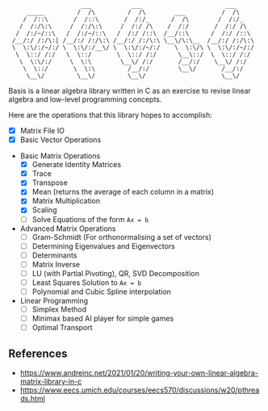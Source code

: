 ```    
                    ___           ___                       ___
     _____         /  /\         /  /\        ___          /  /\                   
    /  /::\       /  /::\       /  /:/_      /  /\        /  /:/_             
   /  /:/\:\     /  /:/\:\     /  /:/ /\    /  /:/       /  /:/ /\  
  /  /:/~/::\   /  /:/~/::\   /  /:/ /::\  /__/::\      /  /:/ /::\ 
 /__/:/ /:/\:| /__/:/ /:/\:\ /__/:/ /:/\:\ \__\/\:\__  /__/:/ /:/\:\            
 \  \:\/:/~/:/ \  \:\/:/__\/ \  \:\/:/~/:/    \  \:\/\ \  \:\/:/~/:/
  \  \::/ /:/   \  \::/       \  \::/ /:/      \__\::/  \  \::/ /:/ 
   \  \:\/:/     \  \:\        \__\/ /:/       /__/:/    \__\/ /:/  
    \  \::/       \  \:\         /__/:/        \__\/       /__/:/   
     \__\/         \__\/         \__\/                     \__\/    
```
Basis is a linear algebra library written in C as an exercise to revise linear algebra and low-level programming concepts.

Here are the operations that this library hopes to accomplish:
- [x] Matrix File IO
- [x] Basic Vector Operations
- Basic Matrix Operations
    - [x] Generate Identity Matrices
    - [x] Trace
    - [x] Transpose
    - [x] Mean (returns the average of each column in a matrix)
    - [x] Matrix Multiplication
    - [x] Scaling
    - [ ] Solve Equations of the form `Ax = b`
- Advanced Matrix Operations
    - [ ] Gram-Schmidt (For orthonormalising a set of vectors)
    - [ ] Determining Eigenvalues and Eigenvectors
    - [ ] Determinants
    - [ ] Matrix Inverse
    - [ ] LU (with Partial Pivoting), QR, SVD Decomposition
    - [ ] Least Squares Solution to `Ax = b`
    - [ ] Polynomial and Cubic Spline interpolation
-  Linear Programming
    - [ ] Simplex Method
    - [ ] Minimax based AI player for simple games
    - [ ] Optimal Transport
## References
- https://www.andreinc.net/2021/01/20/writing-your-own-linear-algebra-matrix-library-in-c
- https://www.eecs.umich.edu/courses/eecs570/discussions/w20/pthreads.html
